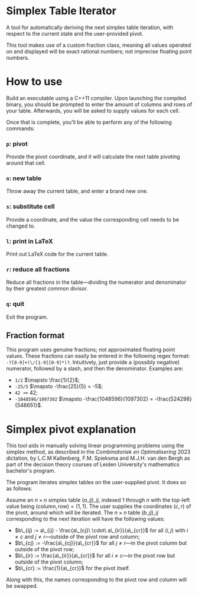 # Simplex Table Iterator
A tool for automatically deriving the next simplex table iteration, with respect to the current state and the user-provided pivot.

This tool makes use of a custom fraction class, meaning all values operated on and displayed will be exact rational numbers; not imprecise floating point numbers.

# How to use
Build an executable using a C++11 compiler. Upon launching the compiled binary, you should be prompted to enter the amount of columns and rows of your table. Afterwards, you will be asked to supply values for each cell.

Once that is complete, you'll be able to perform any of the following commands:

### `p`: pivot
Provide the pivot coordinate, and it will calculate the next table pivoting around that cell.

### `n`: new table
Throw away the current table, and enter a brand new one.

### `s`: substitute cell
Provide a coordinate, and the value the corresponding cell needs to be changed to.

### `l`: print in LaTeX
Print out LaTeX code for the current table.

### `r`: reduce all fractions
Reduce all fractions in the table—dividing the numerator and denominator by their greatest common divisor.

### `q`: quit
Exit the program.

## Fraction format
This program uses genuine fractions; not approximated floating point values. These fractions can easily be entered in the following regex format: `-?[0-9]+(\/[1-9][0-9]*)?`. Intuitively, just provide a (possibly negative) numerator, followed by a slash, and then the denominator. Examples are:
- `1/2` $\mapsto \frac{1}{2}$;
- `-25/5` $\mapsto -\frac{25}{5} = -5$;
- `42` $\mapsto 42$;
- `-1048596/1097302` $\mapsto -\frac{1048596}{1097302} = -\frac{524298}{548651}$.

# Simplex pivot explanation
This tool aids in manually solving linear programming problems using the simplex method, as described in the _Combinatoriek en Optimalisering_ 2023 dictation, by L.C.M Kallenberg, F.M. Spieksma and M.J.H. van den Bergh as part of the decision theory courses of Leiden University's mathematics bachelor's program.

The program iterates simplex tables on the user-supplied pivot. It does so as follows:

Assume an $n \times n$ simplex table $(a\_{ij})\_{ij}$, indexed $1$ through $n$ with the top-left value being $(\text{column}, \text{row}) = (1,1)$.
The user supplies the coordinates $(c, r)$ of the pivot, around which will be iterated.
The $n \times n$ table $(b\_{ij})\_{ij}$ corresponding to the next iteration will have the following values:
- $b\_{ij} := a\_{ij} - \frac{a\_{cj}\ \cdot\ a\_{ir}}{a\_{cr}}$ for all $(i, j)$ with $i \neq c$ and $j \neq r$—outside of the pivot row and column;
- $b\_{cj} := -\frac{a\_{cj}}{a\_{cr}}$ for all $j \neq r$—in the pivot column but outside of the pivot row;
- $b\_{ir} := \frac{a\_{ir}}{a\_{cr}}$ for all $i \neq c$—in the pivot row but outside of the pivot column;
- $b\_{cr} := \frac{1}{a\_{cr}}$ for the pivot itself.

Along with this, the names corresponding to the pivot row and column will be swapped.
